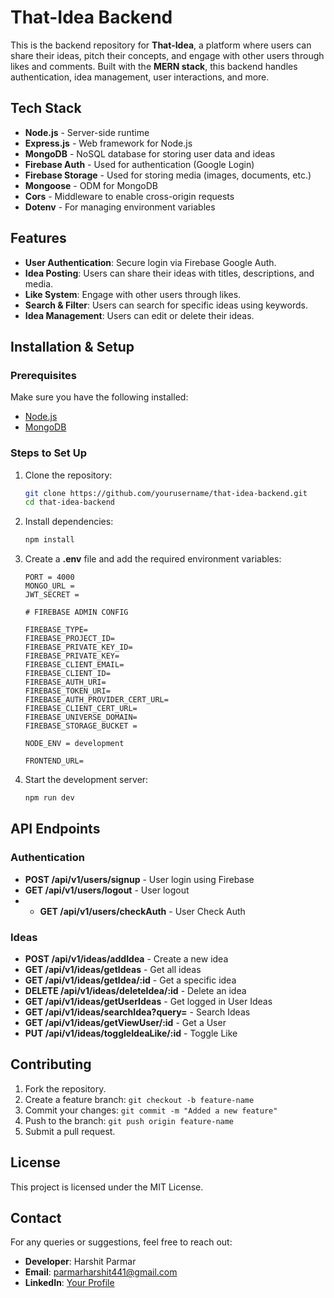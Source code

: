 # That-Idea Backend

This is the backend repository for **That-Idea**, a platform where users can share their ideas, pitch their concepts, and engage with other users through likes and comments. Built with the **MERN stack**, this backend handles authentication, idea management, user interactions, and more.

## Tech Stack
- **Node.js** - Server-side runtime
- **Express.js** - Web framework for Node.js
- **MongoDB** - NoSQL database for storing user data and ideas
- **Firebase Auth** - Used for authentication (Google Login)
- **Firebase Storage** - Used for storing media (images, documents, etc.)
- **Mongoose** - ODM for MongoDB
- **Cors** - Middleware to enable cross-origin requests
- **Dotenv** - For managing environment variables

## Features
- **User Authentication**: Secure login via Firebase Google Auth.
- **Idea Posting**: Users can share their ideas with titles, descriptions, and media.
- **Like System**: Engage with other users through likes.
- **Search & Filter**: Users can search for specific ideas using keywords.
- **Idea Management**: Users can edit or delete their ideas.

## Installation & Setup

### Prerequisites
Make sure you have the following installed:
- [Node.js](https://nodejs.org/)
- [MongoDB](https://www.mongodb.com/)

### Steps to Set Up
1. Clone the repository:
   ```bash
   git clone https://github.com/yourusername/that-idea-backend.git
   cd that-idea-backend
   ```
2. Install dependencies:
   ```bash
   npm install
   ```
3. Create a **.env** file and add the required environment variables:
   ```env
   PORT = 4000
   MONGO_URL = 
   JWT_SECRET = 

   # FIREBASE ADMIN CONFIG

   FIREBASE_TYPE=
   FIREBASE_PROJECT_ID=
   FIREBASE_PRIVATE_KEY_ID=
   FIREBASE_PRIVATE_KEY=
   FIREBASE_CLIENT_EMAIL=
   FIREBASE_CLIENT_ID=
   FIREBASE_AUTH_URI=
   FIREBASE_TOKEN_URI=
   FIREBASE_AUTH_PROVIDER_CERT_URL=
   FIREBASE_CLIENT_CERT_URL=
   FIREBASE_UNIVERSE_DOMAIN=
   FIREBASE_STORAGE_BUCKET =

   NODE_ENV = development

   FRONTEND_URL= 
   ```
4. Start the development server:
   ```bash
   npm run dev
   ```

## API Endpoints

### Authentication
- **POST /api/v1/users/signup** - User login using Firebase
- **GET /api/v1/users/logout** - User logout
- - **GET /api/v1/users/checkAuth** - User Check Auth

### Ideas
- **POST /api/v1/ideas/addIdea** - Create a new idea
- **GET /api/v1/ideas/getIdeas** - Get all ideas
- **GET /api/v1/ideas/getIdea/:id** - Get a specific idea
- **DELETE /api/v1/ideas/deleteIdea/:id** - Delete an idea
- **GET /api/v1/ideas/getUserIdeas** - Get logged in User Ideas
- **GET /api/v1/ideas/searchIdea?query=** - Search Ideas
- **GET /api/v1/ideas/getViewUser/:id** - Get a User
- **PUT /api/v1/ideas/toggleIdeaLike/:id** - Toggle Like

## Contributing
1. Fork the repository.
2. Create a feature branch: `git checkout -b feature-name`
3. Commit your changes: `git commit -m "Added a new feature"`
4. Push to the branch: `git push origin feature-name`
5. Submit a pull request.

## License
This project is licensed under the MIT License.

## Contact
For any queries or suggestions, feel free to reach out:
- **Developer**: Harshit Parmar
- **Email**: parmarharshit441@gmail.com
- **LinkedIn**: [Your Profile](https://www.linkedin.com/in/harshit-parmar-47253b282)

